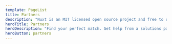 ```yaml
---
template: PageList
title: Partners
description: "Nuxt is an MIT licensed open source project and free to use. However, the maintenance effort is not sustainable without proper financial backing."
heroTitle: Partners
heroDescription: "Find your perfect match. Get help from a solutions partner or solutions provider."
heroButton: partners
---
```

